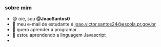 ### sobre mim
- 😅 oie, sou **@JoaoSantos0**
- :moyai: meu e-mail de estudante é joao.victor.santos24@escola.pr.gov.br
- 👀 quero aprender a programar
- 👾 estou aprendendo a linguagem Javascript
- 
<!---
JoaoSantos0/JoaoSantos0 is a ✨ special ✨ repository because its `README.md` (this file) appears on your GitHub profile.
You can click the Preview link to take a look at your changes.
--->

